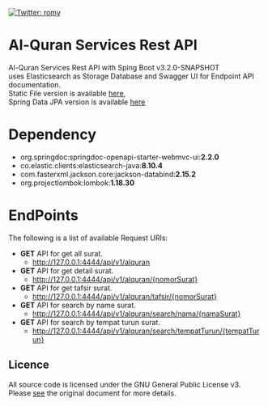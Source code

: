 [![Twitter: romy](https://img.shields.io/twitter/follow/RomySihananda)](https://twitter.com/RomySihananda)

# Al-Quran Services Rest API

Al-Quran Services Rest API with Sping Boot v3.2.0-SNAPSHOT </br>
uses Elasticsearch as Storage Database and Swagger UI for Endpoint API documentation. </br>
Static File version is available [here](https://github.com/RomySaputraSihananda/alquranapi/tree/v1.0.0), </br>
Spring Data JPA version is available [here](https://github.com/RomySaputraSihananda/alquranapi/tree/v1.0.1)

# Dependency

- org.springdoc:springdoc-openapi-starter-webmvc-ui:**2.2.0**
- co.elastic.clients:elasticsearch-java:**8.10.4**
- com.fasterxml.jackson.core:jackson-databind:**2.15.2**
- org.projectlombok:lombok:**1.18.30**

# EndPoints

The following is a list of available Request URIs:

- **GET** API for get all surat.
  - http://127.0.0.1:4444/api/v1/alquran
- **GET** API for get detail surat.
  - http://127.0.0.1:4444/api/v1/alquran/{nomorSurat}
- **GET** API for get tafsir surat.
  - http://127.0.0.1:4444/api/v1/alquran/tafsir/{nomorSurat}
- **GET** API for search by name surat.
  - http://127.0.0.1:4444/api/v1/alquran/search/nama/{namaSurat}
- **GET** API for search by tempat turun surat.
  - http://127.0.0.1:4444/api/v1/alquran/search/tempatTurun/{tempatTurun}

## Licence

All source code is licensed under the GNU General Public License v3. Please [see](https://www.gnu.org/licenses) the original document for more details.
